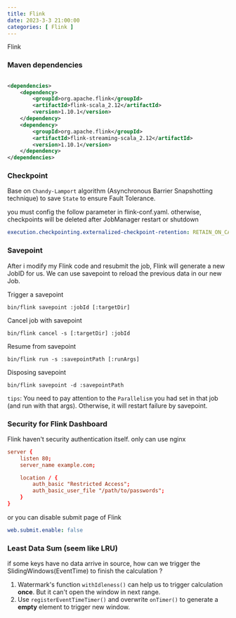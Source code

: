 ```yaml
---
title: Flink
date: 2023-3-3 21:00:00
categories: [ Flink ]
---
```


Flink

<!-- more -->

### Maven dependencies

```xml

<dependencies>
    <dependency>
        <groupId>org.apache.flink</groupId>
        <artifactId>flink-scala_2.12</artifactId>
        <version>1.10.1</version>
    </dependency>
    <dependency>
        <groupId>org.apache.flink</groupId>
        <artifactId>flink-streaming-scala_2.12</artifactId>
        <version>1.10.1</version>
    </dependency>
</dependencies>
```

### Checkpoint

Base on `Chandy-Lamport` algorithm (Asynchronous Barrier Snapshotting technique) to save `State` to ensure Fault
Tolerance.

you must config the follow parameter in flink-conf.yaml.
otherwise, checkpoints will be deleted after JobManager restart or shutdown

```yaml
execution.checkpointing.externalized-checkpoint-retention: RETAIN_ON_CANCELLATION
```

### Savepoint

After i modify my Flink code and resubmit the job, Flink will generate a new JobID for us.
We can use savepoint to reload the previous data in our new Job.

Trigger a savepoint

```shell
bin/flink savepoint :jobId [:targetDir]
```

Cancel job with savepoint

```shell
bin/flink cancel -s [:targetDir] :jobId

```

Resume from savepoint

```shell
bin/flink run -s :savepointPath [:runArgs]
```

Disposing savepoint

```shell
bin/flink savepoint -d :savepointPath
```

`tips`:
You need to pay attention to the `Parallelism` you had set in that job (and run with that args).
Otherwise, it will restart failure by savepoint.

### Security for Flink Dashboard

Flink haven't security authentication itself. only can use nginx

``` conf
server {
    listen 80;
    server_name example.com;

    location / {
        auth_basic "Restricted Access";
        auth_basic_user_file "/path/to/passwords";
    }
}
```

or you can disable submit page of Flink

```yaml
web.submit.enable: false
```

### Least Data Sum (seem like LRU)

if some keys have no data arrive in source, how can we trigger the SlidingWindows(EventTime) to finish the calculation ?

1. Watermark's function `withIdleness()` can help us to trigger calculation **once**. But it can't open the
   window in next range.
2. Use `registerEventTimeTimer()` and overwrite `onTimer()` to generate a **empty** element to trigger new window. 
